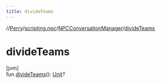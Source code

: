 ```yaml
---
title: divideTeams
---
```

//[Perry](../../../index.html)/[scripting.npc](../index.html)/[NPCConversationManager](index.html)/[divideTeams](divide-teams.html)



# divideTeams



[jvm]\
fun [divideTeams](divide-teams.html)(): [Unit](https://kotlinlang.org/api/latest/jvm/stdlib/kotlin/-unit/index.html)?




